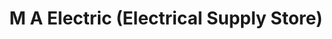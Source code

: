 ---
title: "M A Electric (Electrical Supply Store)"
url: /karachi/m-a-electric-electrical-supply-store/
shop: Elektronik
---